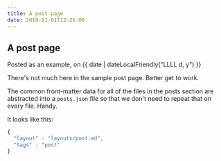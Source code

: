 ```yaml
---
title: A post page
date: 2019-11-01T12:25:00
---
```


## A post page

Posted as an example, on <time datetime="{{ date | dateLocal }}">{{ date | dateLocalFriendly("LLLL d, y") }}</time>

There's not much here in the sample post page. Better get to work.

The common front-matter data for all of the files in the posts section are abstracted into a `posts.json` file so that we don't need to repeat that on every file. Handy.

It looks like this:

```js
{
  "layout" : "layouts/post.md",
  "tags" : "post"
}
```
